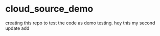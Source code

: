 # cloud_source_demo
creating this repo to test the code as demo testing.
hey this my second update
add
